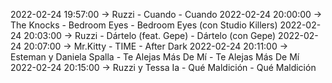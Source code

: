 2022-02-24 19:57:00 -> Ruzzi - Cuando - Cuando
2022-02-24 20:00:00 -> The Knocks - Bedroom Eyes - Bedroom Eyes (con Studio Killers)
2022-02-24 20:03:00 -> Ruzzi - Dártelo (feat. Gepe) - Dártelo (con Gepe)
2022-02-24 20:07:00 -> Mr.Kitty - TIME - After Dark
2022-02-24 20:11:00 -> Esteman y Daniela Spalla - Te Alejas Más De Mí - Te Alejas Más De Mí
2022-02-24 20:15:00 -> Ruzzi y Tessa Ia - Qué Maldición - Qué Maldición
